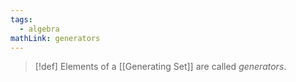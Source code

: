 ```yaml
---
tags:
  - algebra
mathLink: generators
---
```

>[!def]
>Elements of a [[Generating Set]] are called *generators*.

